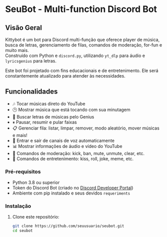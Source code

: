 # SeuBot - Multi-function Discord Bot

## Visão Geral

Kittybot é um bot para Discord multi-função que oferece player de música, busca de letras, gerenciamento de filas, comandos de moderação, for-fun e muito mais.  
Construído com Python e `discord.py`, utilizando `yt_dlp` para áudio e `lyricsgenius` para letras.

Este bot foi projetado com fins educacionais e de entretenimento. Ele será constantemente atualizado para atender às necessidades.

## Funcionalidades

- 🎶 Tocar músicas direto do YouTube   
- 🕒 Mostrar música que está tocando com sua minutagem  
- 📜 Buscar letras de músicas pelo Genius  
- ⏸ Pausar, resumir e pular faixas  
- 📋 Gerenciar fila: listar, limpar, remover, modo aleatório, mover músicas e mais!
- 🚪 Entrar e sair de canais de voz automaticamente
- 📊 Mostrar informações de áudio e vídeo do YouTube
- 🤖 Comandos de moderação: kick, ban, mute, unmute, clear, etc.    
- 🤣 Comandos de entretenimento: kiss, roll, joke, meme, etc.

### Pré-requisitos

- Python 3.8 ou superior  
- Token do Discord Bot (criado no [Discord Developer Portal](https://discord.com/developers/applications))  
- Ambiente com pip instalado e seus devidos `requeriments`

### Instalação

1. Clone este repositório:
   ```bash
   git clone https://github.com/seuusuario/seubot.git
   cd seubot


